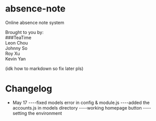 # absence-note  
Online absence note system  

Brought to you by:  
###TeaTime  
Leon Chou  
Johnny So  
Roy Xu  
Kevin Yan  

(idk how to markdown so fix later pls)
# Changelog
- May 17
----fixed models error in config & module.js
----added the accounts.js in models directory
----working homepage button
----setting the environment